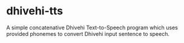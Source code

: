 # dhivehi-tts
A simple concatenative Dhivehi Text-to-Speech program which uses provided phonemes to convert Dhivehi input sentence to speech.
